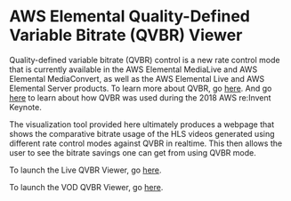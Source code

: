 # AWS Elemental Quality-Defined Variable Bitrate (QVBR) Viewer

Quality-defined variable bitrate (QVBR) control is a new rate control mode that is currently available in the AWS Elemental MediaLive and AWS Elemental MediaConvert, as well as the AWS Elemental Live and AWS Elemental Server products. To learn more about QVBR, go [here](https://www.elemental.com/applications/what-quality-defined-variable-bitrate-qvbr-control).
And go [here](https://aws.amazon.com/blogs/media/how-to-use-qvbr-for-streaming-live-events-like-the-2018-aws-re-invent-keynotes/) to learn about how QVBR was used during the 2018 AWS re:Invent Keynote.

The visualization tool provided here ultimately produces a webpage that shows the comparative bitrate usage of the HLS videos generated using different rate control modes against QVBR in realtime. This then allows the user to see the bitrate savings one can get from using QVBR mode.

To launch the Live QVBR Viewer, go [here](Live/README.md).

To launch the VOD QVBR Viewer, go [here](VOD/README.md).